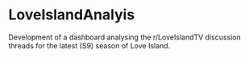 # LoveIslandAnalyis
Development of a dashboard analysing the r/LoveIslandTV discussion threads for the latest (S9) season of Love Island.
